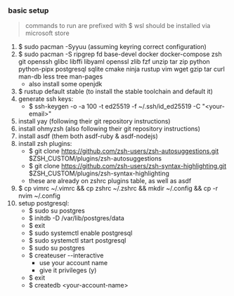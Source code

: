### basic setup
> commands to run are prefixed with $
> wsl should be installed via microsoft store

1. $ sudo pacman -Syyuu (assuming keyring correct configuration)
2. $ sudo pacman -S ripgrep fd base-devel docker docker-compose zsh git openssh glibc libffi libyaml openssl zlib fzf unzip tar zip python python-pipx postgresql sqlite cmake ninja rustup vim wget gzip tar curl man-db less tree man-pages
    - also install some openjdk
3. $ rustup default stable (to install the stable toolchain and default it)
4. generate ssh keys:
    - $ ssh-keygen -o -a 100 -t ed25519 -f ~/.ssh/id_ed25519 -C "\<your-email\>"
5. install yay (following their git repository instructions)
6. install ohmyzsh (also following their git repository instructions)
7. install asdf (them both asdf-ruby & asdf-nodejs)
8. install zsh plugins:
    - $ git clone https://github.com/zsh-users/zsh-autosuggestions.git $ZSH_CUSTOM/plugins/zsh-autosuggestions
    - $ git clone https://github.com/zsh-users/zsh-syntax-highlighting.git $ZSH_CUSTOM/plugins/zsh-syntax-highlighting
    - these are already on zshrc plugins table, as well as asdf
9. $ cp vimrc ~/.vimrc && cp zshrc ~/.zshrc && mkdir ~/.config && cp -r nvim ~/.config
10. setup postgresql:
    - $ sudo su postgres
    - $ initdb -D /var/lib/postgres/data
    - $ exit
    - $ sudo systemctl enable postgresql
    - $ sudo systemctl start postgresql
    - $ sudo su postgres
    - $ createuser --interactive
        - use your account name
        - give it privileges (y)
    - $ exit
    - $ createdb \<your-account-name\>
